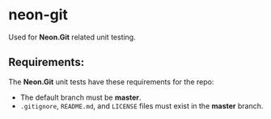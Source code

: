 # neon-git
Used for **Neon.Git** related unit testing.

## Requirements:

The **Neon.Git** unit tests have these requirements for the repo:

* The default branch must be **master**.
* `.gitignore`, `README.md`, and `LICENSE` files must exist in the **master** branch.
